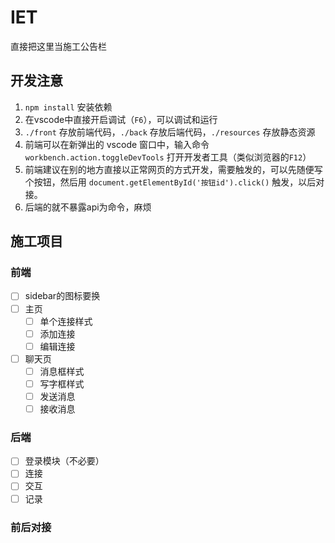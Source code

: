 # IET

直接把这里当施工公告栏

## 开发注意

1. `npm install` 安装依赖
1. 在vscode中直接开启调试（`F6`），可以调试和运行
1. `./front` 存放前端代码，`./back` 存放后端代码，`./resources` 存放静态资源
1. 前端可以在新弹出的 vscode 窗口中，输入命令 `workbench.action.toggleDevTools` 打开开发者工具（类似浏览器的`F12`）
1. 前端建议在别的地方直接以正常网页的方式开发，需要触发的，可以先随便写个按钮，然后用 `document.getElementById('按钮id').click()` 触发，以后对接。
1. 后端的就不暴露api为命令，麻烦

## 施工项目

### 前端

- [ ] sidebar的图标要换
- [ ] 主页
  - [ ] 单个连接样式
  - [ ] 添加连接
  - [ ] 编辑连接
- [ ] 聊天页
  - [ ] 消息框样式
  - [ ] 写字框样式
  - [ ] 发送消息
  - [ ] 接收消息

### 后端

- [ ] 登录模块（不必要）
- [ ] 连接
- [ ] 交互
- [ ] 记录

### 前后对接
